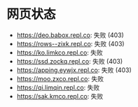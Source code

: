 # 网页状态
- https://deo.babox.repl.co: 失败 (403)
- https://rows--zixk.repl.co: 失败 (403)
- https://ko.limkco.repl.co: 失败
- https://ssd.zockq.repl.co: 失败 (403)
- https://apping.eywjx.repl.co: 失败 (403)
- https://moo.zxco.repl.co: 失败
- https://qi.limqin.repl.co: 失败
- https://sak.kmco.repl.co: 失败
